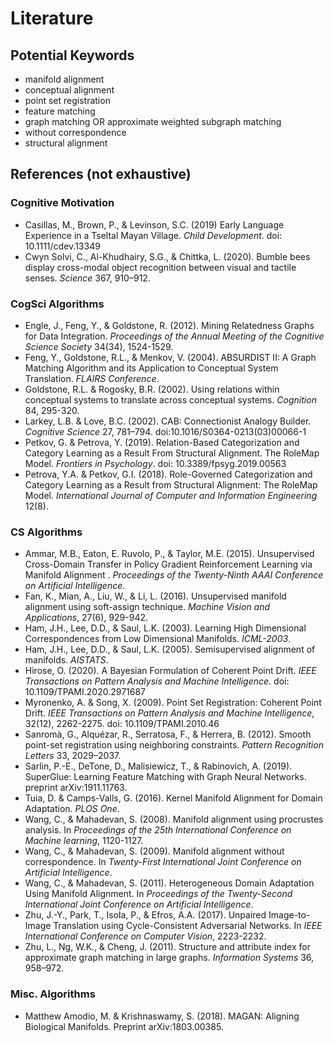 # Literature

## Potential Keywords
* manifold alignment
* conceptual alignment
* point set registration
* feature matching
* graph matching OR approximate weighted subgraph matching
* without correspondence
* structural alignment

## References (not exhaustive)
### Cognitive Motivation
* Casillas, M., Brown, P., & Levinson, S.C. (2019) Early Language Experience in a Tseltal Mayan Village. *Child Development*. doi: 10.1111/cdev.13349
* Cwyn Solvi, C., Al-Khudhairy, S.G., & Chittka, L. (2020). Bumble bees display cross-modal object recognition between visual and tactile senses. *Science* 367, 910–912.

### CogSci Algorithms
* Engle, J., Feng, Y., & Goldstone, R. (2012). Mining Relatedness Graphs for Data Integration. *Proceedings of the Annual Meeting of the Cognitive Science Society* 34(34), 1524-1529.
* Feng, Y., Goldstone, R.L., & Menkov, V. (2004). ABSURDIST II: A Graph Matching Algorithm and its Application to Conceptual System Translation. *FLAIRS Conference*.
* Goldstone, R.L. & Rogosky, B.R. (2002). Using relations within conceptual systems to translate across conceptual systems. *Cognition* 84, 295-320.
* Larkey, L.B. & Love, B.C. (2002). CAB: Connectionist Analogy Builder. *Cognitive Science* 27, 781–794. doi:10.1016/S0364-0213(03)00066-1
* Petkov, G. & Petrova, Y. (2019). Relation-Based Categorization and Category Learning as a Result From Structural Alignment. The RoleMap Model. *Frontiers in Psychology*. doi: 10.3389/fpsyg.2019.00563
* Petrova, Y.A. & Petkov, G.I. (2018). Role-Governed Categorization and Category Learning as a Result from Structural Alignment: The RoleMap Model. *International Journal of Computer and Information Engineering* 12(8).

### CS Algorithms
* Ammar, M.B., Eaton, E. Ruvolo, P., & Taylor, M.E. (2015). Unsupervised Cross-Domain Transfer in Policy Gradient Reinforcement Learning via Manifold Alignment . *Proceedings of the Twenty-Ninth AAAI Conference on Artificial Intelligence*.
* Fan, K., Mian, A., Liu, W., & Li, L. (2016). Unsupervised manifold alignment using soft-assign technique. *Machine Vision and Applications*, 27(6), 929-942.
* Ham, J.H., Lee, D.D., & Saul, L.K. (2003). Learning High Dimensional Correspondences from Low Dimensional Manifolds. *ICML-2003*.
* Ham, J.H., Lee, D.D., & Saul, L.K. (2005). Semisupervised alignment of manifolds. *AISTATS*.
* Hirose, O. (2020). A Bayesian Formulation of Coherent Point Drift. *IEEE Transactions on Pattern Analysis and Machine Intelligence*. doi: 10.1109/TPAMI.2020.2971687
* Myronenko, A. & Song, X. (2009). Point Set Registration: Coherent Point Drift. *IEEE Transactions on Pattern Analysis and Machine Intelligence*, 32(12), 2262-2275. doi: 10.1109/TPAMI.2010.46
* Sanromà, G., Alquézar, R., Serratosa, F., & Herrera, B. (2012). Smooth point-set registration using neighboring constraints. *Pattern Recognition Letters* 33, 2029–2037.
* Sarlin, P.-E., DeTone, D., Malisiewicz, T., & Rabinovich, A. (2019). SuperGlue: Learning Feature Matching with Graph Neural Networks. preprint arXiv:1911.11763.
* Tuia, D. & Camps-Valls, G. (2016). Kernel Manifold Alignment for Domain Adaptation. *PLOS One*.
* Wang, C., & Mahadevan, S. (2008). Manifold alignment using procrustes analysis. In *Proceedings of the 25th International Conference on Machine learning*, 1120-1127.
* Wang, C., & Mahadevan, S. (2009). Manifold alignment without correspondence. In *Twenty-First International Joint Conference on Artificial Intelligence*.
* Wang, C., & Mahadevan, S. (2011). Heterogeneous Domain Adaptation Using Manifold Alignment. In *Proceedings of the Twenty-Second International Joint Conference on Artificial Intelligence*.
* Zhu, J.-Y., Park, T., Isola, P., & Efros, A.A. (2017). Unpaired Image-to-Image Translation using Cycle-Consistent Adversarial Networks. In *IEEE International Conference on Computer Vision*, 2223-2232.
* Zhu, L., Ng, W.K., & Cheng, J. (2011). Structure and attribute index for approximate graph matching in large graphs. *Information Systems* 36, 958–972.

### Misc. Algorithms
* Matthew Amodio, M. & Krishnaswamy, S. (2018). MAGAN: Aligning Biological Manifolds. Preprint arXiv:1803.00385.


